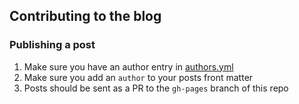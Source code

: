## Contributing to the blog

### Publishing a post

 1. Make sure you have an author entry in [authors.yml](_data/authors.yml)
 1. Make sure you add an `author` to your posts front matter
 1. Posts should be sent as a PR to the `gh-pages` branch of this repo